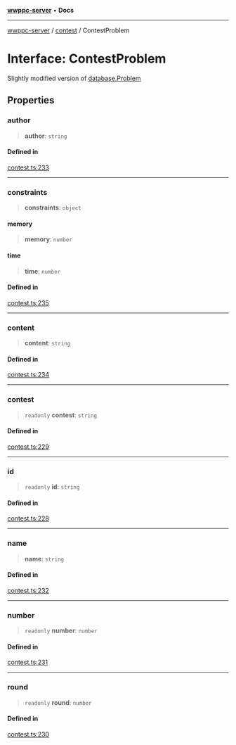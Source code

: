 [**wwppc-server**](../../README.md) • **Docs**

***

[wwppc-server](../../modules.md) / [contest](../README.md) / ContestProblem

# Interface: ContestProblem

Slightly modified version of [database.Problem](../../database/interfaces/Problem.md)

## Properties

### author

> **author**: `string`

#### Defined in

[contest.ts:233](https://github.com/WWPPC/WWPPC-server/blob/ed9c7da6b6decb294863e396def82e9a8d81b105/src/contest.ts#L233)

***

### constraints

> **constraints**: `object`

#### memory

> **memory**: `number`

#### time

> **time**: `number`

#### Defined in

[contest.ts:235](https://github.com/WWPPC/WWPPC-server/blob/ed9c7da6b6decb294863e396def82e9a8d81b105/src/contest.ts#L235)

***

### content

> **content**: `string`

#### Defined in

[contest.ts:234](https://github.com/WWPPC/WWPPC-server/blob/ed9c7da6b6decb294863e396def82e9a8d81b105/src/contest.ts#L234)

***

### contest

> `readonly` **contest**: `string`

#### Defined in

[contest.ts:229](https://github.com/WWPPC/WWPPC-server/blob/ed9c7da6b6decb294863e396def82e9a8d81b105/src/contest.ts#L229)

***

### id

> `readonly` **id**: `string`

#### Defined in

[contest.ts:228](https://github.com/WWPPC/WWPPC-server/blob/ed9c7da6b6decb294863e396def82e9a8d81b105/src/contest.ts#L228)

***

### name

> **name**: `string`

#### Defined in

[contest.ts:232](https://github.com/WWPPC/WWPPC-server/blob/ed9c7da6b6decb294863e396def82e9a8d81b105/src/contest.ts#L232)

***

### number

> `readonly` **number**: `number`

#### Defined in

[contest.ts:231](https://github.com/WWPPC/WWPPC-server/blob/ed9c7da6b6decb294863e396def82e9a8d81b105/src/contest.ts#L231)

***

### round

> `readonly` **round**: `number`

#### Defined in

[contest.ts:230](https://github.com/WWPPC/WWPPC-server/blob/ed9c7da6b6decb294863e396def82e9a8d81b105/src/contest.ts#L230)
